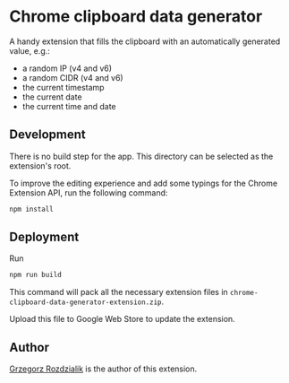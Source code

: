 # Chrome clipboard data generator

A handy extension that fills the clipboard with an automatically generated value, e.g.:

- a random IP (v4 and v6)
- a random CIDR (v4 and v6)
- the current timestamp
- the current date
- the current time and date

## Development

There is no build step for the app. This directory can be selected as the extension's root.

To improve the editing experience and add some typings for the Chrome Extension API, run the
following command:

```sh
npm install
```

## Deployment

Run

```sh
npm run build
```

This command will pack all the necessary extension files in
`chrome-clipboard-data-generator-extension.zip`.

Upload this file to Google Web Store to update the extension.

## Author

[Grzegorz Rozdzialik](http://github.com/Gelio) is the author of this extension.

